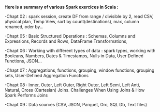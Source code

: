 __Here is a summary of various Spark exercices in Scala :__

-Chapt 02 : spark session, create DF from range / divisible by 2, read CSV, physical plan, Temp View, sort by count(destinations), max, column renamed, oder by... 

-Chapt 05 : Basic Structured Operations : Schemas, Columns and Expressions, Records and Rows, DataFrame Transformations, 

-Chapt 06 : Working with different types of data : spark types, working with Booleans, Numbers, Dates & Timestamps, Nulls in Data, User Defined Functions, JSON...

-Chapt 07 : Aggregations, functions, grouping, window functions, grouping sets, User-Defined Aggregation Functions

-Chapt 08 : Inner, Outer, Left Outer, Right Outer, Left Semi, Left Anti, Natural, Cross (Cartesian) Joins. Challenges When Using Joins & How Spark Performs Joins

-Chapt 09 : Data sources (CSV, JSON, Parquet, Orc, SQL Db, Text files)

